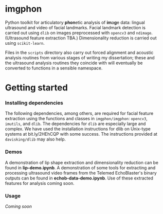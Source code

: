 # imgphon
Python toolkit for articulatory **phon**etic analysis of **im**a**g**e data: lingual ultrasound and video of facial landmarks. Facial landmark detection is carried out using `dlib` on images preprocessed with `opencv3` and `ndimage`. (Ultrasound feature extraction TBA.) Dimensionality reduction is carried out using `scikit-learn`.

Files in the `scripts` directory also carry out forced alignment and acoustic analysis routines from various stages of writing my dissertation; these and the ultrasound analysis routines they coincide with will eventually be converted to functions in a sensible namespace.

# Getting started
### Installing dependencies
The following dependencies, among others, are required for facial feature extraction using the functions and classes in `imgphon/imgphon`: `opencv3`, `imutils`, and `dlib`. The dependencies for `dlib` are especially large and complex. We have used the installation instructions for dlib on Unix-type systems at bit.ly/2HEhCQP with some success. The instructions provided at `davisking/dlib` may also help.

### Demos
A demonstration of lip shape extraction and dimensionality reduction can be found in **lip-demo.ipynb**. A demonstration of some tools for extracting and processing ultrasound video frames from the Telemed EchoBlaster's binary outputs can be found in **echob-data-demo.ipynb**. Use of these extracted features for analysis coming soon. 

### Usage
*Coming soon*

